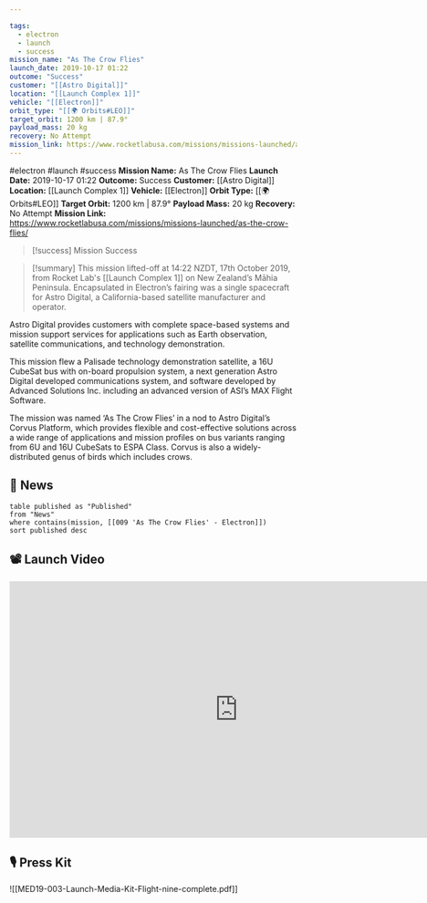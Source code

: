 ```yaml
---

tags:
  - electron
  - launch
  - success
mission_name: "As The Crow Flies"
launch_date: 2019-10-17 01:22
outcome: "Success"
customer: "[[Astro Digital]]"
location: "[[Launch Complex 1]]"
vehicle: "[[Electron]]"
orbit_type: "[[🌍 Orbits#LEO]]"
target_orbit: 1200 km | 87.9°
payload_mass: 20 kg
recovery: No Attempt
mission_link: https://www.rocketlabusa.com/missions/missions-launched/as-the-crow-flies/
---
```


#electron #launch #success
**Mission Name:** As The Crow Flies
**Launch Date:** 2019-10-17 01:22
**Outcome:** Success
**Customer:** [[Astro Digital]]
**Location:** [[Launch Complex 1]]
**Vehicle:** [[Electron]]
**Orbit Type:** [[🌍 Orbits#LEO]]
**Target Orbit:** 1200 km | 87.9°
**Payload Mass:** 20 kg
**Recovery:** No Attempt
**Mission Link:** https://www.rocketlabusa.com/missions/missions-launched/as-the-crow-flies/

>[!success] Mission Success

>[!summary] 
This mission lifted-off at 14:22 NZDT, 17th October 2019, from Rocket Lab's [[Launch Complex 1]] on New Zealand’s Māhia Peninsula. Encapsulated in Electron’s fairing was a single spacecraft for Astro Digital, a California-based satellite manufacturer and operator.
>
Astro Digital provides customers with complete space-based systems and mission support services for applications such as Earth observation, satellite communications, and technology demonstration.
>
This mission flew a Palisade technology demonstration satellite, a 16U CubeSat bus with on-board propulsion system, a next generation Astro Digital developed communications system, and software developed by Advanced Solutions Inc. including an advanced version of ASI’s MAX Flight Software.
>
The mission was named ‘As The Crow Flies’ in a nod to Astro Digital’s Corvus Platform, which provides flexible and cost-effective solutions across a wide range of applications and mission profiles on bus variants ranging from 6U and 16U CubeSats to ESPA Class. Corvus is also a widely-distributed genus of birds which includes crows.

## 📰 News
```dataview
table published as "Published"
from "News"
where contains(mission, [[009 'As The Crow Flies' - Electron]])
sort published desc
```

## 📽️ Launch Video

<iframe width="800" height="450" src="https://www.youtube.com/embed/gI_Ng4SGyUY" title="Rocket Lab&#39;s Electron - As The Crow Flies Mission" frameborder="0" allow="accelerometer; autoplay; clipboard-write; encrypted-media; gyroscope; picture-in-picture; web-share" referrerpolicy="strict-origin-when-cross-origin" allowfullscreen></iframe>     

## 🎙️ Press Kit

![[MED19-003-Launch-Media-Kit-Flight-nine-complete.pdf]]